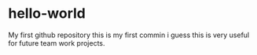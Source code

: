# hello-world
My first github repository
this is my first commin 
i guess this is very useful for future team work projects.
